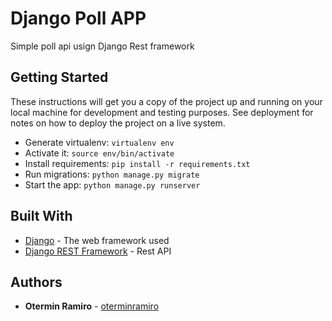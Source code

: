 # Django Poll APP

Simple poll api usign Django Rest framework

## Getting Started

These instructions will get you a copy of the project up and running on your local machine for development and testing purposes. See deployment for notes on how to deploy the project on a live system.

- Generate virtualenv: ``virtualenv env``
- Activate it: ``source env/bin/activate``
- Install requirements: ``pip install -r requirements.txt``
- Run migrations: ``python manage.py migrate``
- Start the app: ``python manage.py runserver``

## Built With

* [Django](https://www.djangoproject.com/) - The web framework used
* [Django REST Framework](https://www.django-rest-framework.org/) - Rest API

## Authors

* **Otermin Ramiro** - [oterminramiro](https://github.com/oterminramiro)
